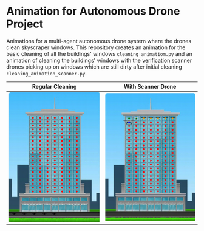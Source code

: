 # Animation for Autonomous Drone Project
Animations for a multi-agent autonomous drone system where the drones clean skyscraper windows. This repository creates an animation for the basic cleaning of all the buildings' windows `cleaning_animatiom.py` and an animation of cleaning the buildings' windows with the verification scanner drones picking up on windows which are still dirty after initial cleaning `cleaning_animation_scanner.py`.

| Regular Cleaning | With Scanner Drone |
|--------------|-------------|
| ![cleaning](./cleaning_animation.gif) | ![cleaning with scanner](./animation_scanner.gif) |

